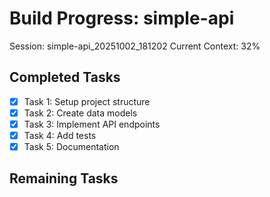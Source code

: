 # Build Progress: simple-api
Session: simple-api_20251002_181202
Current Context: 32%

## Completed Tasks
- [x] Task 1: Setup project structure
- [x] Task 2: Create data models
- [x] Task 3: Implement API endpoints
- [x] Task 4: Add tests
- [x] Task 5: Documentation

## Remaining Tasks
